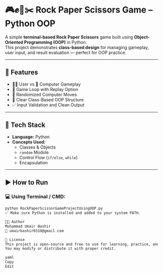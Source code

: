 # 🎮✊📄✂️ **Rock Paper Scissors Game – Python OOP**

A simple **terminal-based Rock Paper Scissors** game built using **Object-Oriented Programming (OOP)** in Python.  
This project demonstrates **class-based design** for managing gameplay, user input, and result evaluation — perfect for OOP practice.

---

## 🎯 Features

- 🧍‍♂️ User vs 🤖 Computer Gameplay  
- 🔁 Game Loop with Replay Option  
- 🎲 Randomized Computer Moves  
- 🧠 Clear Class-Based OOP Structure  
- ✅ Input Validation and Clean Output

---

## 🧱 Tech Stack

- **Language:** Python  
- **Concepts Used:**
  - Classes & Objects  
  - `random` Module  
  - Control Flow (`if/else`, `while`)  
  - Encapsulation

---

## ▶️ How to Run

### 💻 Using Terminal / CMD:
```bash
python RockPaperScissorGameProjectUsingOOP.py
✅ Make sure Python is installed and added to your system PATH.

👨‍💻 Author
Muhammad Umair Bashir
📧 umairbashir0319@gmail.com

🪪 License
This project is open-source and free to use for learning, practice, and academic purposes.
You may modify or distribute it with proper credit.

yaml
Copy
Edit

